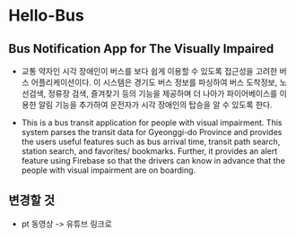 # Hello-Bus

## Bus Notification App for The Visually Impaired

- 교통 약자인 시각 장애인이 버스를 보다 쉽게 이용할 수 있도록 접근성을 고려한 버스 어플리케이션이다. 이 시스템은 경기도 버스 정보를 파싱하여 버스 도착정보, 노선검색, 정류장 검색, 즐겨찾기 등의 기능을 제공하며 더 나아가 파이어베이스를 이용한 알림 기능을 추가하여 운전자가 시각 장애인의 탑승을 알 수 있도록 한다.

- This is a bus transit application for people with visual impairment. This system parses the transit data for Gyeonggi-do Province and provides the users useful features such as bus arrival time, transit path search, station search, and favorites/ bookmarks. Further, it provides an alert feature using Firebase so that the drivers can know in advance that the people with visual impairment are on boarding.

## 변경할 것
- pt 동영상 -> 유튜브 링크로 
